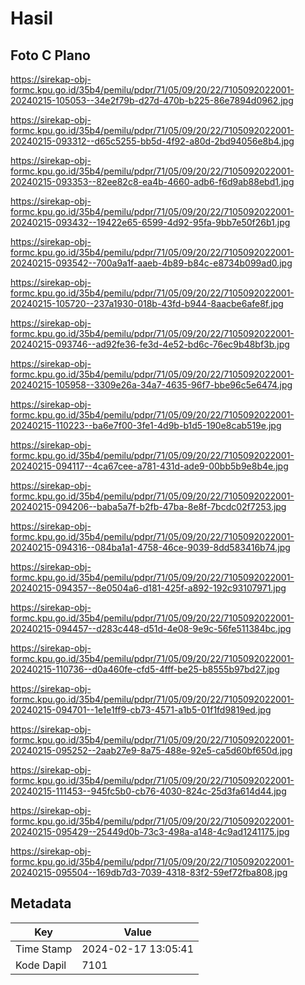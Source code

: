 # Hasil

## Foto C Plano

https://sirekap-obj-formc.kpu.go.id/35b4/pemilu/pdpr/71/05/09/20/22/7105092022001-20240215-105053--34e2f79b-d27d-470b-b225-86e7894d0962.jpg

https://sirekap-obj-formc.kpu.go.id/35b4/pemilu/pdpr/71/05/09/20/22/7105092022001-20240215-093312--d65c5255-bb5d-4f92-a80d-2bd94056e8b4.jpg

https://sirekap-obj-formc.kpu.go.id/35b4/pemilu/pdpr/71/05/09/20/22/7105092022001-20240215-093353--82ee82c8-ea4b-4660-adb6-f6d9ab88ebd1.jpg

https://sirekap-obj-formc.kpu.go.id/35b4/pemilu/pdpr/71/05/09/20/22/7105092022001-20240215-093432--19422e65-6599-4d92-95fa-9bb7e50f26b1.jpg

https://sirekap-obj-formc.kpu.go.id/35b4/pemilu/pdpr/71/05/09/20/22/7105092022001-20240215-093542--700a9a1f-aaeb-4b89-b84c-e8734b099ad0.jpg

https://sirekap-obj-formc.kpu.go.id/35b4/pemilu/pdpr/71/05/09/20/22/7105092022001-20240215-105720--237a1930-018b-43fd-b944-8aacbe6afe8f.jpg

https://sirekap-obj-formc.kpu.go.id/35b4/pemilu/pdpr/71/05/09/20/22/7105092022001-20240215-093746--ad92fe36-fe3d-4e52-bd6c-76ec9b48bf3b.jpg

https://sirekap-obj-formc.kpu.go.id/35b4/pemilu/pdpr/71/05/09/20/22/7105092022001-20240215-105958--3309e26a-34a7-4635-96f7-bbe96c5e6474.jpg

https://sirekap-obj-formc.kpu.go.id/35b4/pemilu/pdpr/71/05/09/20/22/7105092022001-20240215-110223--ba6e7f00-3fe1-4d9b-b1d5-190e8cab519e.jpg

https://sirekap-obj-formc.kpu.go.id/35b4/pemilu/pdpr/71/05/09/20/22/7105092022001-20240215-094117--4ca67cee-a781-431d-ade9-00bb5b9e8b4e.jpg

https://sirekap-obj-formc.kpu.go.id/35b4/pemilu/pdpr/71/05/09/20/22/7105092022001-20240215-094206--baba5a7f-b2fb-47ba-8e8f-7bcdc02f7253.jpg

https://sirekap-obj-formc.kpu.go.id/35b4/pemilu/pdpr/71/05/09/20/22/7105092022001-20240215-094316--084ba1a1-4758-46ce-9039-8dd583416b74.jpg

https://sirekap-obj-formc.kpu.go.id/35b4/pemilu/pdpr/71/05/09/20/22/7105092022001-20240215-094357--8e0504a6-d181-425f-a892-192c93107971.jpg

https://sirekap-obj-formc.kpu.go.id/35b4/pemilu/pdpr/71/05/09/20/22/7105092022001-20240215-094457--d283c448-d51d-4e08-9e9c-56fe511384bc.jpg

https://sirekap-obj-formc.kpu.go.id/35b4/pemilu/pdpr/71/05/09/20/22/7105092022001-20240215-110736--d0a460fe-cfd5-4fff-be25-b8555b97bd27.jpg

https://sirekap-obj-formc.kpu.go.id/35b4/pemilu/pdpr/71/05/09/20/22/7105092022001-20240215-094701--1e1e1ff9-cb73-4571-a1b5-01f1fd9819ed.jpg

https://sirekap-obj-formc.kpu.go.id/35b4/pemilu/pdpr/71/05/09/20/22/7105092022001-20240215-095252--2aab27e9-8a75-488e-92e5-ca5d60bf650d.jpg

https://sirekap-obj-formc.kpu.go.id/35b4/pemilu/pdpr/71/05/09/20/22/7105092022001-20240215-111453--945fc5b0-cb76-4030-824c-25d3fa614d44.jpg

https://sirekap-obj-formc.kpu.go.id/35b4/pemilu/pdpr/71/05/09/20/22/7105092022001-20240215-095429--25449d0b-73c3-498a-a148-4c9ad1241175.jpg

https://sirekap-obj-formc.kpu.go.id/35b4/pemilu/pdpr/71/05/09/20/22/7105092022001-20240215-095504--169db7d3-7039-4318-83f2-59ef72fba808.jpg


## Metadata

| Key        | Value               |
| ---------- | ------------------- |
| Time Stamp | 2024-02-17 13:05:41 |
| Kode Dapil | 7101                |



